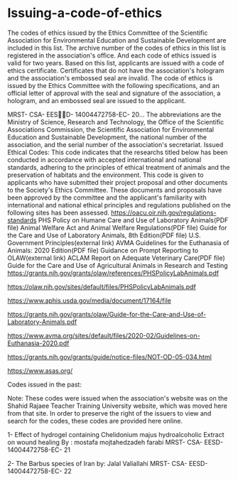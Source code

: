 # Issuing-a-code-of-ethics
The codes of ethics issued by the Ethics Committee of the Scientific Association for Environmental Education and Sustainable Development are included in this list. The archive number of the codes of ethics in this list is registered in the association's office. And each code of ethics issued is valid for two years. Based on
this list, applicants are issued with a code of ethics certificate. Certificates that do not have the association's hologram and the association's embossed seal are invalid.
The code of ethics is issued by the Ethics Committee with the following specifications, and an official letter of approval with the seal and signature of the association, a hologram, and an embossed seal are issued to the applicant.

MRST- CSA- EESِِD- 14004472758-EC- 20…
The abbreviations are the Ministry of Science, Research and Technology, the Office of the Scientific Associations Commission, the Scientific Association for Environmental Education and Sustainable Development, the national number of the association, and the serial number of the association's secretariat.
Issued Ethical Codes:
This code indicates that the researchs titled below has been conducted in accordance with accepted international and national standards, adhering to the principles of ethical treatment of animals and the preservation of habitats and the environment.  This code is given to applicants who have submitted their project proposal and other documents to the Society's Ethics Committee. These documents and proposals have been approved by the committee and the applicant's familiarity with international and national ethical principles and regulations published on the following sites has been assessed.
https://oacu.oir.nih.gov/regulations-standards
PHS Policy on Humane Care and Use of Laboratory Animals(PDF file)
Animal Welfare Act and Animal Welfare Regulations(PDF file)
Guide for the Care and Use of Laboratory Animals, 8th Edition(PDF file)
U.S. Government Principles(external link)
AVMA Guidelines for the Euthanasia of Animals: 2020 Edition(PDF file)
Guidance on Prompt Reporting to OLAW(external link)
ACLAM Report on Adequate Veterinary Care(PDF file)
Guide for the Care and Use of Agricultural Animals in Research and Testing
https://grants.nih.gov/grants/olaw/references/PHSPolicyLabAnimals.pdf

https://olaw.nih.gov/sites/default/files/PHSPolicyLabAnimals.pdf

https://www.aphis.usda.gov/media/document/17164/file

https://grants.nih.gov/grants/olaw/Guide-for-the-Care-and-Use-of-Laboratory-Animals.pdf

https://www.avma.org/sites/default/files/2020-02/Guidelines-on-Euthanasia-2020.pdf

https://grants.nih.gov/grants/guide/notice-files/NOT-OD-05-034.html

https://www.asas.org/

Codes issued in the past:

Note: These codes were issued when the association's website was on the Shahid Rajaee Teacher Training University website, which was moved here from that site. In order to preserve the right of the issuers to view and search for the codes, these codes are provided here online.

1- Effect of hydrogel containing Chelidonium majus hydroalcoholic Extract on wound healing By : mostafa mojtahedzadeh farabi
                  MRST- CSA- EESD- 14004472758-EC- 21

2- The Barbus species of Iran by: Jalal Valiallahi
                  MRST- CSA- EESD- 14004472758-EC- 22
